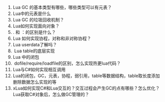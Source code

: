 1. Lua GC 的基本类型有哪些，哪些类型可以有元表？
2. Lua中的元表是什么
3. Lua GC 的垃圾回收机制？
4. Lua如何实现面向对象？
5. . 和 ：的区别是什么？
6. Lua 如何实现协程，对称和非对称协程？
7. Lua userdata了解吗？
8.  Lua table的底层实现
9. Lua 中的闭包
10.  dofile/require/loadfile的区别，怎么实现热更lua代码？
11. Lua与C#如何实现相互调用
12. Lua的闭包，GC，元表，协程，弱引用，table等数据结构，table取长度添加删除数据怎么实现的等
13. xLua如何实现C#和Lua交互的？交互过程会产生GC的点有哪些？怎么优化？Lua获取C#对象后，怎么做GC管理的？